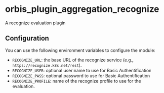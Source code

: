 # orbis_plugin_aggregation_recognize
A recognize evaluation plugin

## Configuration
You can use the following environment variables to configure the module:

- `RECOGNIZE_URL`: the base URL of the recognize service (e.g., `https://recognize.k8s.net/rest`).
- `RECOGNIZE_USER`: optional user name to use for Basic Authentification
- `RECOGNIZE_PASS`: optional password to use for Basic Authentification
- `RECOGNIZE_PROFILE`: name of the recognize profile to use for the evaluation.